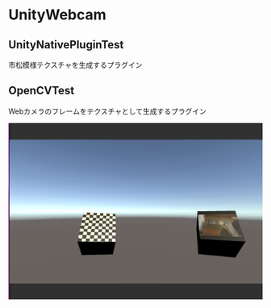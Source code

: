 # UnityWebcam
## UnityNativePluginTest
市松模様テクスチャを生成するプラグイン

## OpenCVTest
Webカメラのフレームをテクスチャとして生成するプラグイン

![result](https://github.com/yosse95ai/UnityWebcam/blob/src/ret.png)